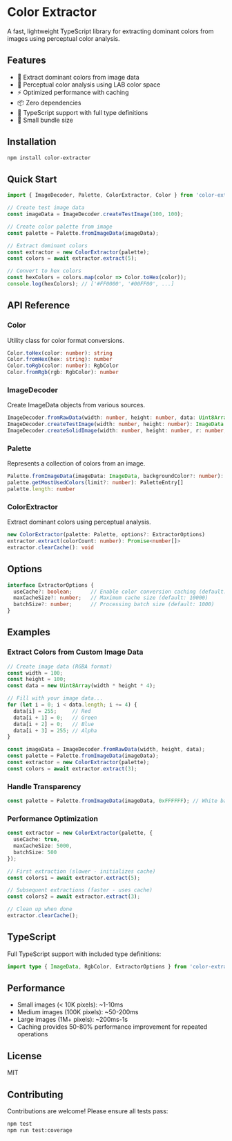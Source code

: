 # Color Extractor

A fast, lightweight TypeScript library for extracting dominant colors from images using perceptual color analysis.

## Features

- 🎨 Extract dominant colors from image data
- 🧠 Perceptual color analysis using LAB color space
- ⚡ Optimized performance with caching
- 📦 Zero dependencies
- 🔧 TypeScript support with full type definitions
- 🎯 Small bundle size

## Installation

```bash
npm install color-extractor
```

## Quick Start

```typescript
import { ImageDecoder, Palette, ColorExtractor, Color } from 'color-extractor';

// Create test image data
const imageData = ImageDecoder.createTestImage(100, 100);

// Create color palette from image
const palette = Palette.fromImageData(imageData);

// Extract dominant colors
const extractor = new ColorExtractor(palette);
const colors = await extractor.extract(5);

// Convert to hex colors
const hexColors = colors.map(color => Color.toHex(color));
console.log(hexColors); // ['#FF0000', '#00FF00', ...]
```

## API Reference

### Color

Utility class for color format conversions.

```typescript
Color.toHex(color: number): string
Color.fromHex(hex: string): number
Color.toRgb(color: number): RgbColor
Color.fromRgb(rgb: RgbColor): number
```

### ImageDecoder

Create ImageData objects from various sources.

```typescript
ImageDecoder.fromRawData(width: number, height: number, data: Uint8Array): ImageData
ImageDecoder.createTestImage(width: number, height: number): ImageData
ImageDecoder.createSolidImage(width: number, height: number, r: number, g: number, b: number): ImageData
```

### Palette

Represents a collection of colors from an image.

```typescript
Palette.fromImageData(imageData: ImageData, backgroundColor?: number): Palette
palette.getMostUsedColors(limit?: number): PaletteEntry[]
palette.length: number
```

### ColorExtractor

Extract dominant colors using perceptual analysis.

```typescript
new ColorExtractor(palette: Palette, options?: ExtractorOptions)
extractor.extract(colorCount: number): Promise<number[]>
extractor.clearCache(): void
```

## Options

```typescript
interface ExtractorOptions {
  useCache?: boolean;      // Enable color conversion caching (default: true)
  maxCacheSize?: number;   // Maximum cache size (default: 10000)
  batchSize?: number;      // Processing batch size (default: 1000)
}
```

## Examples

### Extract Colors from Custom Image Data

```typescript
// Create image data (RGBA format)
const width = 100;
const height = 100;
const data = new Uint8Array(width * height * 4);

// Fill with your image data...
for (let i = 0; i < data.length; i += 4) {
  data[i] = 255;     // Red
  data[i + 1] = 0;   // Green  
  data[i + 2] = 0;   // Blue
  data[i + 3] = 255; // Alpha
}

const imageData = ImageDecoder.fromRawData(width, height, data);
const palette = Palette.fromImageData(imageData);
const extractor = new ColorExtractor(palette);
const colors = await extractor.extract(3);
```

### Handle Transparency

```typescript
const palette = Palette.fromImageData(imageData, 0xFFFFFF); // White background
```

### Performance Optimization

```typescript
const extractor = new ColorExtractor(palette, {
  useCache: true,
  maxCacheSize: 5000,
  batchSize: 500
});

// First extraction (slower - initializes cache)
const colors1 = await extractor.extract(5);

// Subsequent extractions (faster - uses cache)
const colors2 = await extractor.extract(3);

// Clean up when done
extractor.clearCache();
```

## TypeScript

Full TypeScript support with included type definitions:

```typescript
import type { ImageData, RgbColor, ExtractorOptions } from 'color-extractor';
```

## Performance

- Small images (< 10K pixels): ~1-10ms
- Medium images (100K pixels): ~50-200ms  
- Large images (1M+ pixels): ~200ms-1s
- Caching provides 50-80% performance improvement for repeated operations

## License

MIT

## Contributing

Contributions are welcome! Please ensure all tests pass:

```bash
npm test
npm run test:coverage
``` 